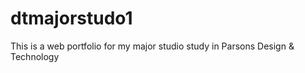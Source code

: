 # dtmajorstudo1
This is a web portfolio for my major studio study in Parsons Design &amp; Technology 

